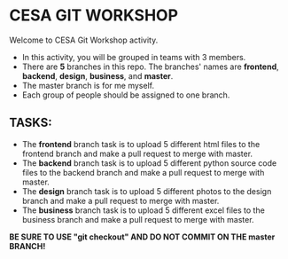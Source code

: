 # CESA GIT WORKSHOP
Welcome to CESA Git Workshop activity.

- In this activity, you will be grouped in teams with 3 members.
- There are **5** branches in this repo. The branches' names are **frontend**, **backend**, **design**, **business**, and **master**.
- The master branch is for me myself.
- Each group of people should be assigned to one branch.


## TASKS:
- The **frontend** branch task is to upload 5 different html files to the frontend branch and make a pull request to merge with master.
- The **backend** branch task is to upload 5 different python source code files to the backend branch and make a pull request to merge with master.
- The **design** branch task is to upload 5 different photos to the design branch and make a pull request to merge with master.
- The **business** branch task is to upload 5 different excel files to the business branch and make a pull request to merge with master.

**BE SURE TO USE "git checkout" AND DO NOT COMMIT ON THE master BRANCH!**
